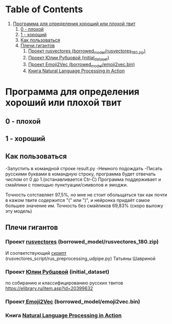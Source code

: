 
# Table of Contents

1.  [Программа для определения хороший или плохой твит](#org0856443)
    1.  [0 - плохой](#org09995bb)
    2.  [1 - хороший](#org82c1b71)
    3.  [Как пользоваться](#orge25b157)
    4.  [Плечи гигантов](#org353261f)
        1.  [Проект rusvectores (borrowed<sub>model</sub>/rusvectores<sub>180.zip</sub>)](#orgb285c78)
        2.  [Проект Юлии Рубцовой (initial<sub>dataset</sub>)](#org4176145)
        3.  [Проект Emoji2Vec (borrowed<sub>model</sub>/emoji2vec.bin)](#org87aa4b3)
        4.  [Книга Natural Language Processing in Action](#org199d25d)


<a id="org0856443"></a>

# Программа для определения хороший или плохой твит


<a id="org09995bb"></a>

## 0 - плохой


<a id="org82c1b71"></a>

## 1 - хороший


<a id="orge25b157"></a>

## Как пользоваться

-Запустить в командной строке result.py
-Немного подождать
-Писать русскими буквами в командную строку, программа будет отвечать числом от 0 до 1.(останавливается Ctr-C)
Программа поддерживает и смайлики с помощью пунктуации/символов и эмоджи.

Точность сотставляет 97,5%, но мне не стоит обольщаться так как почти в кажом твите содержится "(" или ")", и нейронка придаёт самое большее значение им.
Точность без смайликов 69,83% (скоро выложу эту модель) 

<a id="org353261f"></a>

## Плечи гигантов


<a id="orgb285c78"></a>

### Проект [rusvectores](https://rusvectores.org/ru/) (borrowed_model/rusvectores_180.zip)

И соответствующий [скрипт](https://github.com/akutuzov/webvectors/blob/master/preprocessing/rus_preprocessing_udpipe.py) (rusvectores_script/rus_preprocessing_udpipe.py) Татьяны Шавриной


<a id="org4176145"></a>

### Проект [Юлии Рубцовой](https://study.mokoron.com/) (initial_dataset)

по собиранию и классифицированию русских твитов 
<https://elibrary.ru/item.asp?id=20399632>


<a id="org87aa4b3"></a>

### Проект[ Emoji2Vec](https://github.com/uclmr/emoji2vec) (borrowed_model/emoji2vec.bin)


<a id="org199d25d"></a>

### Книга [Natural Language Processing in Action](https://github.com/totalgood/nlpia)

